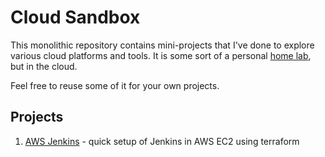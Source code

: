 # Cloud Sandbox
This monolithic repository contains mini-projects that I've done to explore various cloud platforms and tools. It is some sort of a personal [home lab](https://www.reddit.com/r/homelab/wiki/introduction), but in the cloud. 

Feel free to reuse some of it for your own projects.

## Projects
1. [AWS Jenkins](aws-jenkins/README.md) - quick setup of Jenkins in AWS EC2 using terraform
   